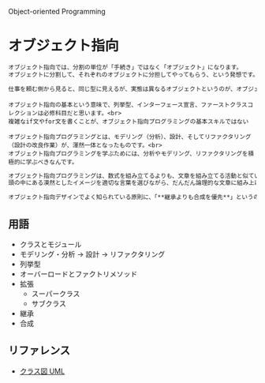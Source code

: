 Object-oriented Programming
# オブジェクト指向

```txt
オブジェクト指向では、分割の単位が「手続き」ではなく「オブジェクト」になります。
オブジェクトに分割して、それぞれのオブジェクトに分担してやってもらう、という発想です。
```

```txt
仕事を頼む側から見ると、同じ型に見えるが、実態は異なるオブジェクトというのが、オブジェクト指向プログラミングの根幹のしくみの１つです。
```

```
オブジェクト指向の基本という意味で、列挙型、インターフェース宣言、ファーストクラスコレクションは必修科目だと思います。<br>
複雑なif文やfor文を書くことが、オブジェクト指向プログラミングの基本スキルではない
```

```
オブジェクト指向プログラミングとは、モデリング（分析）、設計、そしてリファクタリング（設計の改良作業）が、渾然一体となったものです。<br>
オブジェクト指向プログラミングを学ぶためには、分析やモデリング、リファクタリングを積極的に学ぶべきなんです。
```

```txt
オブジェクト指向プログラミングは、数式を組み立てるよりも、文章を組み立てる活動と似ています。<br>
頭の中にある漠然としたイメージを適切な言葉を選びながら、だんだん論理的な文章に組み上げていく。それがオブジェクト指向プログラミングです。
```

```txt
オブジェクト指向デザインでよく知られている原則に、「**継承よりも合成を優先**」というのもあります。
```

## 用語
- クラスとモジュール
- モデリング・分析 → 設計 → リファクタリング
- 列挙型
- オーバーロードとファクトリメソッド
- 拡張
  - スーパークラス
  - サブクラス
- 継承
- 合成

## リファレンス
- [クラス図 UML](https://www.itsenka.com/contents/development/uml/class.html)
